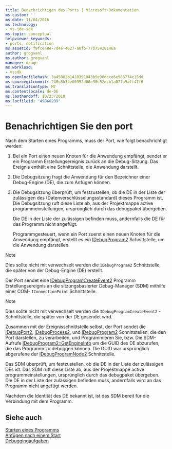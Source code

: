 ```yaml
---
title: Benachrichtigen des Ports | Microsoft-Dokumentation
ms.custom: ''
ms.date: 11/04/2016
ms.technology:
- vs-ide-sdk
ms.topic: conceptual
helpviewer_keywords:
- ports, notification
ms.assetid: f9fce48e-7d4e-4627-a0fb-77b75428146a
author: gregvanl
ms.author: gregvanl
manager: douge
ms.workload:
- vssdk
ms.openlocfilehash: 3a45882b1410391843b9e98dcce6e963774c15dd
ms.sourcegitcommit: 240c8b34e80952d00e90c52dcb1a077b9aff47f6
ms.translationtype: MT
ms.contentlocale: de-DE
ms.lasthandoff: 10/23/2018
ms.locfileid: "49868299"
---
```

# <a name="notify-the-port"></a>Benachrichtigen Sie den port
Nach dem Starten eines Programms, muss der Port, wie folgt benachrichtigt werden:  
  
1. Bei ein Port einen neuen Knoten für die Anwendung empfängt, sendet er ein Programm Erstellungsereignis zurück an die Debug-Sitzung. Das Ereignis enthält eine Schnittstelle, die Anwendung darstellt.  
  
2. Die Debugsitzung fragt die Anwendung für den Bezeichner einer Debug-Engine (DE), die zum Anfügen können.  
  
3. Die Debugsitzung überprüft, um festzustellen, ob die DE in der Liste der zulässigen des (Datenverschlüsselungsstandard) dieses Programm ist. Die Debugsitzung ruft diese Liste ab, aus der Projektmappe active programmeinstellungen, ursprünglich durch das debugpaket übergeben.  
  
    Die DE in der Liste der zulässigen befinden muss, andernfalls die DE für das Programm nicht angefügt.  
  
   Programmgesteuert, wenn ein Port zuerst einen neuen Knoten für die Anwendung empfängt, erstellt es ein [IDebugProgram2](../../extensibility/debugger/reference/idebugprogram2.md) Schnittstelle, um die Anwendung darstellen.  
  
> [!NOTE]
>  Dies sollte nicht mit verwechselt werden die `IDebugProgram2` Schnittstelle, die später von der Debug-Engine (DE) erstellt.  
  
 Der Port sendet eine [IDebugProgramCreateEvent2](../../extensibility/debugger/reference/idebugprogramcreateevent2.md) Programm Erstellungsereignis an die sitzungsbasierter Debug-Manager (SDM) mithilfe einer COM- `IConnectionPoint` Schnittstelle.  
  
> [!NOTE]
>  Dies sollte nicht mit verwechselt werden die `IDebugProgramCreateEvent2` -Schnittstelle, die später von der DE gesendet wird.  
  
 Zusammen mit der Ereignisschnittstelle selbst, der Port sendet die [IDebugPort2](../../extensibility/debugger/reference/idebugport2.md), [IDebugProcess2](../../extensibility/debugger/reference/idebugprocess2.md), und [IDebugProgram2](../../extensibility/debugger/reference/idebugprogram2.md) Schnittstellen, die den Port darstellen, zu verarbeiten, und Programmieren Sie, bzw. Die SDM-Aufrufe [IDebugProgram2::GetEngineInfo](../../extensibility/debugger/reference/idebugprogram2-getengineinfo.md) um die GUID des DE abzurufen, die das Programm zu debuggen können. Die GUID war ursprünglich abgerufene der [IDebugProgramNode2](../../extensibility/debugger/reference/idebugprogramnode2.md) Schnittstelle.  
  
 Das SDM überprüft, um festzustellen, ob die DE in der Liste der zulässigen DEs ist. Das SDM ruft diese Liste ab, aus der Projektmappe active programmeinstellungen, ursprünglich durch das debugpaket übergeben. Die DE in der Liste der zulässigen befinden muss, andernfalls wird an das Programm nicht angefügt werden.  
  
 Nachdem die Identität des DE bekannt ist, ist das SDM bereit für die Verbindung mit dem Programm.  
  
## <a name="see-also"></a>Siehe auch  
 [Starten eines Programms](../../extensibility/debugger/launching-a-program.md)   
 [Anfügen nach einem Start](../../extensibility/debugger/attaching-after-a-launch.md)   
 [Debuggingaufgaben](../../extensibility/debugger/debugging-tasks.md)